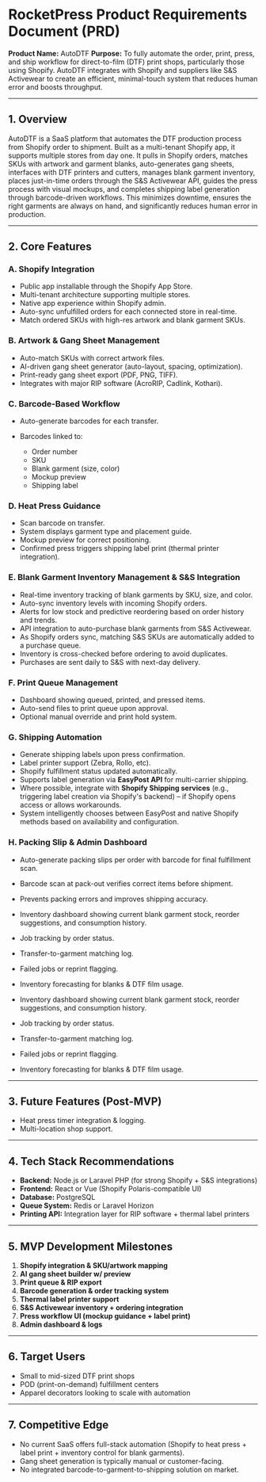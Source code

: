 # RocketPress Product Requirements Document (PRD)

**Product Name:** AutoDTF
**Purpose:** To fully automate the order, print, press, and ship workflow for direct-to-film (DTF) print shops, particularly those using Shopify. AutoDTF integrates with Shopify and suppliers like S\&S Activewear to create an efficient, minimal-touch system that reduces human error and boosts throughput.

---


## 1. Overview

AutoDTF is a SaaS platform that automates the DTF production process from Shopify order to shipment. Built as a multi-tenant Shopify app, it supports multiple stores from day one. It pulls in Shopify orders, matches SKUs with artwork and garment blanks, auto-generates gang sheets, interfaces with DTF printers and cutters, manages blank garment inventory, places just-in-time orders through the S&S Activewear API, guides the press process with visual mockups, and completes shipping label generation through barcode-driven workflows. This minimizes downtime, ensures the right garments are always on hand, and significantly reduces human error in production.

---

## 2. Core Features

### A. Shopify Integration
* Public app installable through the Shopify App Store.
* Multi-tenant architecture supporting multiple stores.
* Native app experience within Shopify admin.
* Auto-sync unfulfilled orders for each connected store in real-time.
* Match ordered SKUs with high-res artwork and blank garment SKUs.
### B. Artwork & Gang Sheet Management

* Auto-match SKUs with correct artwork files.
* AI-driven gang sheet generator (auto-layout, spacing, optimization).
* Print-ready gang sheet export (PDF, PNG, TIFF).
* Integrates with major RIP software (AcroRIP, Cadlink, Kothari).

### C. Barcode-Based Workflow

* Auto-generate barcodes for each transfer.
* Barcodes linked to:

  * Order number
  * SKU
  * Blank garment (size, color)
  * Mockup preview
  * Shipping label

### D. Heat Press Guidance

* Scan barcode on transfer.
* System displays garment type and placement guide.
* Mockup preview for correct positioning.
* Confirmed press triggers shipping label print (thermal printer integration).

### E. Blank Garment Inventory Management & S\&S Integration

* Real-time inventory tracking of blank garments by SKU, size, and color.
* Auto-sync inventory levels with incoming Shopify orders.
* Alerts for low stock and predictive reordering based on order history and trends.
* API integration to auto-purchase blank garments from S\&S Activewear.
* As Shopify orders sync, matching S\&S SKUs are automatically added to a purchase queue.
* Inventory is cross-checked before ordering to avoid duplicates.
* Purchases are sent daily to S\&S with next-day delivery.

### F. Print Queue Management

* Dashboard showing queued, printed, and pressed items.
* Auto-send files to print queue upon approval.
* Optional manual override and print hold system.

### G. Shipping Automation

* Generate shipping labels upon press confirmation.
* Label printer support (Zebra, Rollo, etc).
* Shopify fulfillment status updated automatically.
* Supports label generation via **EasyPost API** for multi-carrier shipping.
* Where possible, integrate with **Shopify Shipping services** (e.g., triggering label creation via Shopify's backend) – if Shopify opens access or allows workarounds.
* System intelligently chooses between EasyPost and native Shopify methods based on availability and configuration.

### H. Packing Slip & Admin Dashboard

* Auto-generate packing slips per order with barcode for final fulfillment scan.

* Barcode scan at pack-out verifies correct items before shipment.

* Prevents packing errors and improves shipping accuracy.

* Inventory dashboard showing current blank garment stock, reorder suggestions, and consumption history.

* Job tracking by order status.

* Transfer-to-garment matching log.

* Failed jobs or reprint flagging.

* Inventory forecasting for blanks & DTF film usage.

* Inventory dashboard showing current blank garment stock, reorder suggestions, and consumption history.

* Job tracking by order status.

* Transfer-to-garment matching log.

* Failed jobs or reprint flagging.

* Inventory forecasting for blanks & DTF film usage.

---

## 3. Future Features (Post-MVP)

* Heat press timer integration & logging.
* Multi-location shop support.

---

## 4. Tech Stack Recommendations

* **Backend:** Node.js or Laravel PHP (for strong Shopify + S\&S integrations)
* **Frontend:** React or Vue (Shopify Polaris-compatible UI)
* **Database:** PostgreSQL&#x20;
* **Queue System:** Redis or Laravel Horizon
* **Printing API:** Integration layer for RIP software + thermal label printers

---

## 5. MVP Development Milestones

1. **Shopify integration & SKU/artwork mapping**
2. **AI gang sheet builder w/ preview**
3. **Print queue & RIP export**
4. **Barcode generation & order tracking system**
5. **Thermal label printer support**
6. **S\&S Activewear inventory + ordering integration**
7. **Press workflow UI (mockup guidance + label print)**
8. **Admin dashboard & logs**

---

## 6. Target Users

* Small to mid-sized DTF print shops
* POD (print-on-demand) fulfillment centers
* Apparel decorators looking to scale with automation

---

## 7. Competitive Edge

* No current SaaS offers full-stack automation (Shopify to heat press + label print + inventory control for blank garments).
* Gang sheet generation is typically manual or customer-facing.
* No integrated barcode-to-garment-to-shipping solution on market.

